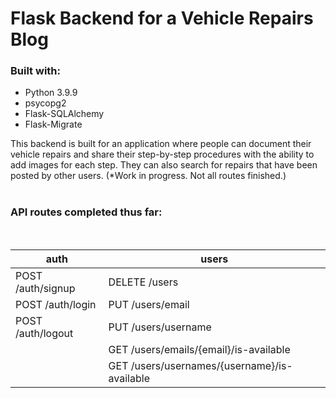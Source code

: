# Flask Backend for a Vehicle Repairs Blog
### **Built with:**
* Python 3.9.9
* psycopg2
* Flask-SQLAlchemy
* Flask-Migrate

This backend is built for an application where people can document their vehicle repairs and share their step-by-step procedures with the ability to add images for each step. They can also search for repairs that have been posted by other users. (*Work in progress. Not all routes finished.)
<br/>
<br/>
### **API routes completed thus far:**
<br/>

| auth              | users                                        |
|-------------------|----------------------------------------------|
| POST /auth/signup | DELETE /users                                |
| POST /auth/login  | PUT /users/email                             |
| POST /auth/logout | PUT /users/username                          |
|                   | GET /users/emails/{email}/is-available       |
|                   | GET /users/usernames/{username}/is-available |

